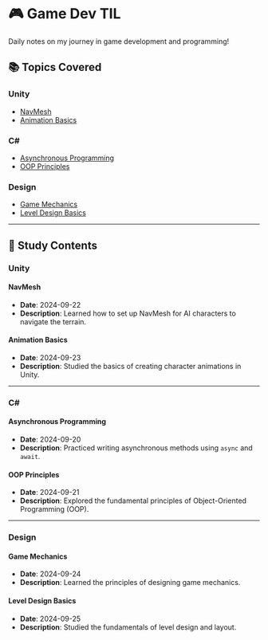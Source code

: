 # 🎮 Game Dev TIL

Daily notes on my journey in game development and programming!

## 📚 Topics Covered

### Unity
- [NavMesh](#navmesh)
- [Animation Basics](#animation-basics)

### C#
- [Asynchronous Programming](#asynchronous-programming)
- [OOP Principles](#oop-principles)

### Design
- [Game Mechanics](#game-mechanics)
- [Level Design Basics](#level-design-basics)

---

## 📌 Study Contents

### Unity

#### NavMesh
- **Date**: 2024-09-22
- **Description**: Learned how to set up NavMesh for AI characters to navigate the terrain.

#### Animation Basics
- **Date**: 2024-09-23
- **Description**: Studied the basics of creating character animations in Unity.

---

### C#

#### Asynchronous Programming
- **Date**: 2024-09-20
- **Description**: Practiced writing asynchronous methods using `async` and `await`.

#### OOP Principles
- **Date**: 2024-09-21
- **Description**: Explored the fundamental principles of Object-Oriented Programming (OOP).

---

### Design

#### Game Mechanics
- **Date**: 2024-09-24
- **Description**: Learned the principles of designing game mechanics.

#### Level Design Basics
- **Date**: 2024-09-25
- **Description**: Studied the fundamentals of level design and layout.
